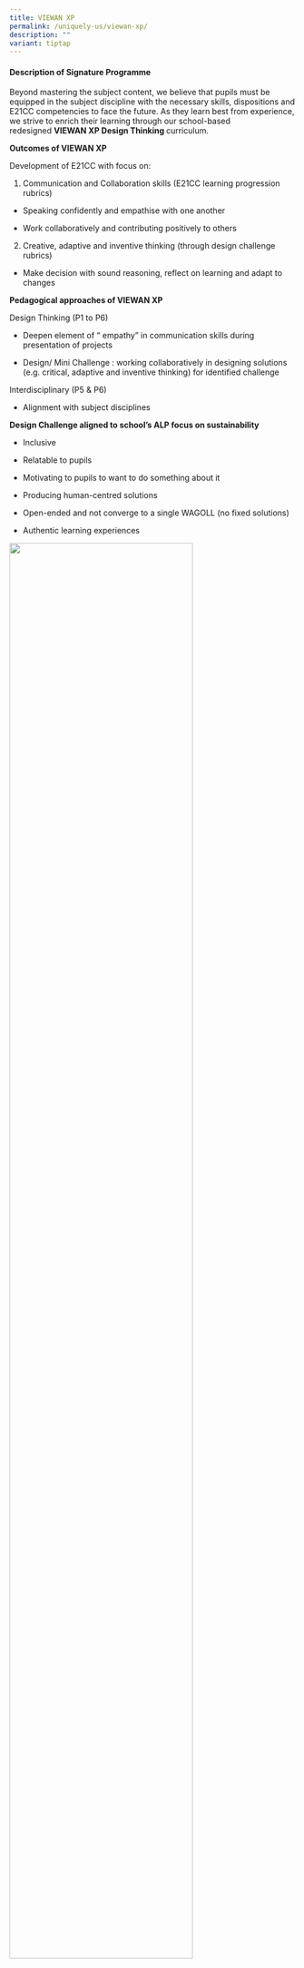 ```yaml
---
title: VIEWAN XP
permalink: /uniquely-us/viewan-xp/
description: ""
variant: tiptap
---
```

<h4><strong>Description of Signature Programme</strong></h4>
<p>Beyond mastering the subject content, we believe that pupils must be equipped
in the subject discipline with the necessary skills, dispositions and E21CC
competencies to face the future. As they learn best from experience, we
strive to enrich their learning through our school-based redesigned&nbsp;<strong>VIEWAN&nbsp;XP Design Thinking<em> </em></strong>curriculum<em>.</em>
</p>
<p><strong>Outcomes of VIEWAN XP</strong>
</p>
<p>Development of E21CC with focus on:</p>
<ol data-tight="true" class="tight">
<li>
<p>Communication and Collaboration skills (E21CC learning progression rubrics)</p>
</li>
</ol>
<ul data-tight="true" class="tight">
<li>
<p>Speaking confidently and empathise with one another</p>
</li>
<li>
<p>Work collaboratively and contributing positively to others</p>
</li>
</ul>
<ol start="2" data-tight="true" class="tight">
<li>
<p>Creative, adaptive and inventive thinking (through design challenge rubrics)</p>
</li>
</ol>
<ul data-tight="true" class="tight">
<li>
<p>Make decision with sound reasoning, reflect on learning and adapt to changes</p>
</li>
</ul>
<p><strong>Pedagogical approaches of VIEWAN XP</strong>
</p>
<p>Design Thinking (P1 to P6)</p>
<ul data-tight="true" class="tight">
<li>
<p>Deepen element of “ empathy” in communication skills during presentation
of projects</p>
</li>
<li>
<p>Design/ Mini Challenge : working collaboratively in designing solutions
(e.g. critical, adaptive and inventive thinking) for identified challenge</p>
</li>
</ul>
<p>Interdisciplinary (P5 &amp; P6)</p>
<ul data-tight="true" class="tight">
<li>
<p>Alignment with subject disciplines</p>
</li>
</ul>
<p><strong>Design Challenge aligned to school’s ALP focus on sustainability</strong>
</p>
<ul data-tight="true" class="tight">
<li>
<p>Inclusive</p>
</li>
<li>
<p>Relatable to pupils</p>
</li>
<li>
<p>Motivating to pupils to want to do something about it</p>
</li>
<li>
<p>Producing human-centred solutions</p>
</li>
<li>
<p>Open-ended and not converge to a single WAGOLL (no fixed solutions)</p>
</li>
<li>
<p>Authentic learning experiences</p>
</li>
</ul>
<div class="isomer-image-wrapper">
<img style="width: 80%;" height="auto" width="100%" alt="" src="/images/XP1.png">
</div>
<p></p>
<div class="isomer-image-wrapper">
<img style="width: 80%;" height="auto" width="100%" alt="" src="/images/XP2.png">
</div>
<p></p>
<p><strong><u>PRIMARY 1</u></strong>
</p>
<p><strong>Design Challenge: To design ways to help us to know the important places in our school</strong>
</p>
<div class="isomer-image-wrapper">
<img style="width: 100%" height="auto" width="100%" alt="" src="/images/WhatsApp_Image_2024_01_26_at_1_48_16_PM.jpg">
</div>
<p><strong><u>PRIMARY 2</u></strong>
</p>
<p><strong>Design Challenge: To design ways to encourage my peers to save electricity in the classroom</strong>
</p>
<div class="isomer-image-wrapper">
<img style="width: 100%" height="auto" width="100%" alt="" src="/images/ViewanXP_Racial_Harmony_Day_3.jpg">
</div>
<p><strong><u>PRIMARY 3</u></strong>
</p>
<p><strong>Design Challenge: To design and build creative projects to reduce waste in our school</strong>
</p>
<div class="isomer-image-wrapper">
<img style="width: 100%" height="auto" width="100%" alt="" src="/images/p3.jpg">
</div>
<p><strong><u>PRIMARY 4</u></strong>
</p>
<p><strong>Design Challenge: To redesign learning spaces in school make it more conducive for learning</strong>
</p>
<div class="isomer-image-wrapper">
<img style="width: 100%" height="auto" width="100%" alt="" src="/images/p4.jpg">
</div>
<p><strong><u>PRIMARY 5</u></strong>
</p>
<p><strong>Design Challenge: To design water-smart home features for residents @ Senja</strong>
</p>
<div class="isomer-image-wrapper">
<img style="width: 100%" height="auto" width="100%" alt="" src="/images/p5.jpg">
</div>
<p><strong><u>PRIMARY 6</u></strong>
</p>
<p><strong>Design Challenge: To design ways to educate and encourage our community to adopt sustainable practices to reduce global warming.</strong>
</p>
<p></p>
<div class="isomer-image-wrapper">
<img style="width: 100%" height="auto" width="100%" alt="" src="/images/p6.jpg">
</div>
<p></p>
